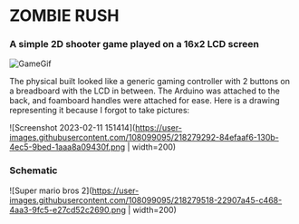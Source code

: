 # ZOMBIE RUSH
### A simple 2D shooter game played on a 16x2 LCD screen

![GameGif](https://user-images.githubusercontent.com/108099095/218278889-e06baaf4-29f5-4594-b747-a7ead2fe918e.gif)

The physical built looked like a generic gaming controller with 2 buttons on a breadboard with the LCD in between. The Arduino was attached to the back, and foamboard handles were attached for ease. Here is a drawing representing it because I forgot to take pictures: 

![Screenshot 2023-02-11 151414](https://user-images.githubusercontent.com/108099095/218279292-84efaaf6-130b-4ec5-9bed-1aaa8a09430f.png  | width=200)

### Schematic
![Super mario bros 2](https://user-images.githubusercontent.com/108099095/218279518-22907a45-c468-4aa3-9fc5-e27cd52c2690.png  | width=200)
